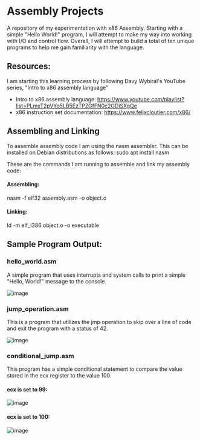 # Assembly Projects
A repository of my experimentation with x86 Assembly. Starting with a simple "Hello World!" program, I will attempt to make my way into working with I/O and control flow. Overall, I will attempt to build a total of ten unique programs to help me gain familiarity with the language.

## Resources:

I am starting this learning process by following Davy Wybiral's YouTube series, "Intro to x86 assembly language"

- Intro to x86 assembly language: https://www.youtube.com/playlist?list=PLmxT2pVYo5LB5EzTPZGfFN0c2GDiSXgQe
- x86 instruction set documentation: https://www.felixcloutier.com/x86/

## Assembling and Linking

To assemble assembly code I am using the nasm assembler. This can be installed on Debian distributions as follows:
sudo apt install nasm

These are the commands I am running to assemble and link my assembly code:

#### Assembling:
nasm -f elf32 assembly.asm -o object.o

#### Linking:
ld -m elf_i386 object.o -o executable

## Sample Program Output:

### hello_world.asm

A simple program that uses interrupts and system calls to print a simple "Hello, World!" message to the console.

![image](https://github.com/Zenny00/AssemblyProjects/assets/99524099/ee72f9a2-ffda-4ed2-8e01-62e417ad0c86)

### jump_operation.asm

This is a program that utilizes the jmp operation to skip over a line of code and exit the program with a status of 42.

![image](https://github.com/Zenny00/AssemblyProjects/assets/99524099/dffab1eb-81e3-4adc-805e-d1bd44ba557c)

### conditional_jump.asm

This program has a simple conditional statement to compare the value stored in the ecx register to the value 100.

#### ecx is set to 99:
![image](https://github.com/Zenny00/AssemblyProjects/assets/99524099/89885db8-a3ac-4a27-a7ce-c462b8cb9578)

#### ecx is set to 100:
![image](https://github.com/Zenny00/AssemblyProjects/assets/99524099/83234994-e3cc-4d3c-b775-e550719fa77f)
